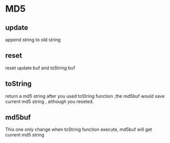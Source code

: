 # MD5 #

## update ##
append string to old string

## reset ##
reset update buf and toString buf

## toString ##
return a md5 string
after you used toString function ,the md5buf would save current md5 string , although you reseted.

## md5buf ##
This one only change when toString function execute,
md5buf will get current md5 string
